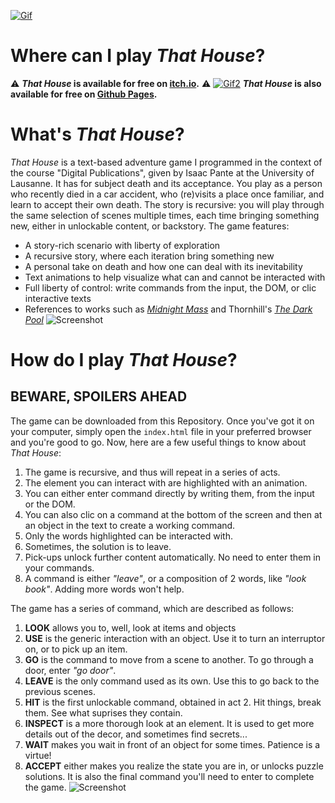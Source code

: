 [![Gif](Images/Gif1.gif)](https://github.com/AnteJR/That_House)
# Where can I play _That House_?
⚠️ **_That House_ is available for free on [itch.io](https://jrante.itch.io/that-house).** ⚠️
[![Gif2](Images/Gif2.gif)](https://jrante.itch.io/that-house)
**_That House_ is also available for free on [Github Pages](https://antejr.github.io/That_House/).**
# What's _That House_?
_That House_ is a text-based adventure game I programmed in the context of the course "Digital Publications", given by Isaac Pante at the University of Lausanne. It has for subject death and its acceptance. You play as a person who recently died in a car accident, who (re)visits a place once familiar, and learn to accept their own death. The story is recursive: you will play through the same selection of scenes multiple times, each time bringing something new, either in unlockable content, or backstory. The game features:
* A story-rich scenario with liberty of exploration
* A recursive story, where each iteration bring something new
* A personal take on death and how one can deal with its inevitability
* Text animations to help visualize what can and cannot be interacted with
* Full liberty of control: write commands from the input, the DOM, or clic interactive texts
* References to works such as [_Midnight Mass_](https://www.imdb.com/title/tt10574558/) and Thornhill's [_The Dark Pool_](https://thornhillmelb.bandcamp.com/album/the-dark-pool)
![Screenshot](Images/Gif4.gif)
# How do I play _That House_?
## BEWARE, SPOILERS AHEAD
The game can be downloaded from this Repository. Once you've got it on your computer, simply open the `index.html` file in your preferred browser and you're good to go. Now, here are a few useful things to know about _That House_:
1. The game is recursive, and thus will repeat in a series of acts.
2. The element you can interact with are highlighted with an animation.
3. You can either enter command directly by writing them, from the input or the DOM.
4. You can also clic on a command at the bottom of the screen and then at an object in the text to create a working command.
5. Only the words highlighted can be interacted with.
6. Sometimes, the solution is to leave.
7. Pick-ups unlock further content automatically. No need to enter them in your commands.
8. A command is either _"leave"_, or a composition of 2 words, like _"look book"_. Adding more words won't help.

The game has a series of command, which are described as follows:
1. **LOOK** allows you to, well, look at items and objects
2. **USE** is the generic interaction with an object. Use it to turn an interruptor on, or to pick up an item.
3. **GO** is the command to move from a scene to another. To go through a door, enter _"go door"_.
4. **LEAVE** is the only command used as its own. Use this to go back to the previous scenes.
5. **HIT** is the first unlockable command, obtained in act 2. Hit things, break them. See what suprises they contain.
6. **INSPECT** is a more thorough look at an element. It is used to get more details out of the decor, and sometimes find secrets...
7. **WAIT** makes you wait in front of an object for some times. Patience is a virtue!
8. **ACCEPT** either makes you realize the state you are in, or unlocks puzzle solutions. It is also the final command you'll need to enter to complete the game.
![Screenshot](Images/Gif3.gif)
